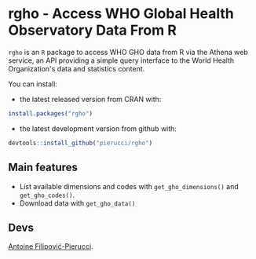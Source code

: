 # rgho - Access WHO Global Health Observatory Data From R

`rgho` is an `R` package to access WHO GHO data from R via the Athena web service,     an API providing a simple query interface to the World Health Organization's data and statistics content.

You can install:

  * the latest released version from CRAN with:

```r
install.packages("rgho")
```

  * the latest development version from github with:

```r
devtools::install_github("pierucci/rgho")
```

## Main features

  * List available dimensions and codes with `get_gho_dimensions()` and `get_gho_codes()`.
  * Download data with `get_gho_data()`

## Devs

[Antoine Filipović-Pierucci](https://pierucci.github.io/).
